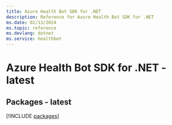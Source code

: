 ```yaml
---
title: Azure Health Bot SDK for .NET
description: Reference for Azure Health Bot SDK for .NET
ms.date: 02/13/2024
ms.topic: reference
ms.devlang: dotnet
ms.service: healthbot
---
```

# Azure Health Bot SDK for .NET - latest
## Packages - latest
[!INCLUDE [packages](health-bot-index.md)]